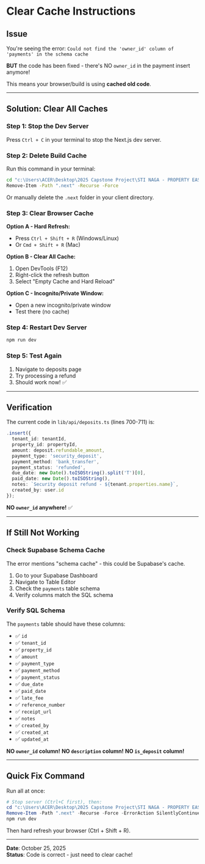 # Clear Cache Instructions

## Issue
You're seeing the error: `Could not find the 'owner_id' column of 'payments' in the schema cache`

**BUT** the code has been fixed - there's NO `owner_id` in the payment insert anymore!

This means your browser/build is using **cached old code**.

---

## Solution: Clear All Caches

### Step 1: Stop the Dev Server
Press `Ctrl + C` in your terminal to stop the Next.js dev server.

### Step 2: Delete Build Cache
Run this command in your terminal:
```bash
cd "c:\Users\ACER\Desktop\2025 Capstone Project\STI NAGA - PROPERTY EASE\client"
Remove-Item -Path ".next" -Recurse -Force
```

Or manually delete the `.next` folder in your client directory.

### Step 3: Clear Browser Cache
**Option A - Hard Refresh:**
- Press `Ctrl + Shift + R` (Windows/Linux)
- Or `Cmd + Shift + R` (Mac)

**Option B - Clear All Cache:**
1. Open DevTools (F12)
2. Right-click the refresh button
3. Select "Empty Cache and Hard Reload"

**Option C - Incognito/Private Window:**
- Open a new incognito/private window
- Test there (no cache)

### Step 4: Restart Dev Server
```bash
npm run dev
```

### Step 5: Test Again
1. Navigate to deposits page
2. Try processing a refund
3. Should work now! ✅

---

## Verification

The current code in `lib/api/deposits.ts` (lines 700-711) is:
```typescript
.insert({
  tenant_id: tenantId,
  property_id: propertyId,
  amount: deposit.refundable_amount,
  payment_type: 'security_deposit',
  payment_method: 'bank_transfer',
  payment_status: 'refunded',
  due_date: new Date().toISOString().split('T')[0],
  paid_date: new Date().toISOString(),
  notes: `Security deposit refund - ${tenant.properties.name}`,
  created_by: user.id
});
```

**NO `owner_id` anywhere!** ✅

---

## If Still Not Working

### Check Supabase Schema Cache
The error mentions "schema cache" - this could be Supabase's cache.

1. Go to your Supabase Dashboard
2. Navigate to Table Editor
3. Check the `payments` table schema
4. Verify columns match the SQL schema

### Verify SQL Schema
The `payments` table should have these columns:
- ✅ `id`
- ✅ `tenant_id`
- ✅ `property_id`
- ✅ `amount`
- ✅ `payment_type`
- ✅ `payment_method`
- ✅ `payment_status`
- ✅ `due_date`
- ✅ `paid_date`
- ✅ `late_fee`
- ✅ `reference_number`
- ✅ `receipt_url`
- ✅ `notes`
- ✅ `created_by`
- ✅ `created_at`
- ✅ `updated_at`

**NO `owner_id` column!**
**NO `description` column!**
**NO `is_deposit` column!**

---

## Quick Fix Command

Run all at once:
```powershell
# Stop server (Ctrl+C first), then:
cd "c:\Users\ACER\Desktop\2025 Capstone Project\STI NAGA - PROPERTY EASE\client"
Remove-Item -Path ".next" -Recurse -Force -ErrorAction SilentlyContinue
npm run dev
```

Then hard refresh your browser (Ctrl + Shift + R).

---

**Date**: October 25, 2025  
**Status**: Code is correct - just need to clear cache!
